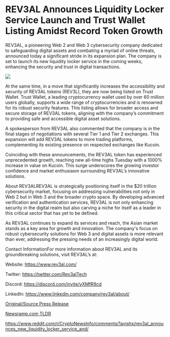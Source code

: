 # REV3AL Announces Liquidity Locker Service Launch and Trust Wallet Listing Amidst Record Token Growth

REV3AL, a pioneering Web 2 and Web 3 cybersecurity company dedicated to safeguarding digital assets and combating a myriad of online threats, announced today a significant stride in its expansion plan. The company is set to launch its new liquidity locker service in the coming weeks, enhancing the security and trust in digital transactions.

![](https://api.blockchainwire.io/uploads/RGBMARKETINGSOLUTIONSSRL/editor_image/dfcbf562-73bb-4c09-b14a-e063150df6c1.jpeg)

At the same time, in a move that significantly increases the accessibility and security of REV3AL tokens (REV3L), they are now being listed on Trust Wallet. Trust Wallet, a leading cryptocurrency wallet used by over 60 million users globally, supports a wide range of cryptocurrencies and is renowned for its robust security features. This listing allows for broader access and secure storage of REV3AL tokens, aligning with the company’s commitment to providing safe and accessible digital asset solutions.

A spokesperson from REV3AL also commented that the company is in the final stages of negotiations with several Tier 1 and Tier 2 exchanges. This expansion will add REV3AL tokens to more trading platforms, complementing its existing presence on respected exchanges like Kucoin.

Coinciding with these announcements, the REV3AL token has experienced unprecedented growth, reaching new all-time highs Tuesday with a 1000% increase in value on Kucoin. This surge underscores the growing investor confidence and market enthusiasm surrounding REV3AL’s innovative solutions.

About REV3ALREV3AL is strategically positioning itself in the $20 trillion cybersecurity market, focusing on addressing vulnerabilities not only in Web 2 but in Web 3 and the broader crypto space. By developing advanced verification and authentication services, REV3AL is not only enhancing security in the digital realm but also carving a niche for itself as a leader in this critical sector that has yet to be defined.

As REV3AL continues to expand its services and reach, the Asian market stands as a key area for growth and innovation. The company's focus on robust cybersecurity solutions for Web 3 and digital assets is more relevant than ever, addressing the pressing needs of an increasingly digital world.

Contact InformationFor more information about REV3AL and its groundbreaking solutions, visit REV3AL’s at:

Website: https://www.rev3al.com/

Twitter: https://twitter.com/Rev3alTech

Discord: https://discord.com/invite/yXMfR9cd

LinkedIn: https://www.linkedin.com/company/rev3al/about/ 

[Original/Source Press Release](https://blockchainwire.io/press-release/rev3al-announces-liquidity-locker-service-launch-and-trust-wallet-listing-amidst-record-token-growth)
                    

[Newsramp.com TLDR](None) 

https://www.reddit.com/r/CryptoNewsInfo/comments/1avjshx/rev3al_announces_new_liquidity_locker_service_and/